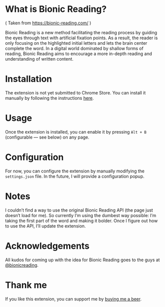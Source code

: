 # What is Bionic Reading?

( Taken from https://bionic-reading.com/ )

Bionic Reading is a new method facilitating the reading process by guiding the eyes through text with artificial fixation points. As a result, the reader is only focusing on the highlighted initial letters and lets the brain center complete the word. In a digital world dominated by shallow forms of reading, Bionic Reading aims to encourage a more in-depth reading and understanding of written content.

# Installation

The extension is not yet submitted to Chrome Store. You can install it manually by following the instructions [here](https://webkul.com/blog/how-to-install-the-unpacked-extension-in-chrome/).

# Usage

Once the extension is installed, you can enable it by pressing `Alt + B` (configurable — see below) on any page.

# Configuration

For now, you can configure the extension by manually modifying the `settings.json` file. In the future, I will provide a configuration popup.

# Notes

I couldn’t find a way to use the original Bionic Reading API (the page just doesn’t load for me). So currently I’m using the dumbest way possible: I’m taking the first part of the word and making it bolder. Once I figure out how to use the API, I’ll update the extension.

# Acknowledgements

All kudos for coming up with the idea for Bionic Reading goes to the guys at [@bionicreading](https://twitter.com/bionicreading).

# Thank me

If you like this extension, you can support me by [buying me a beer](https://vzakharov.github.io/buy-me-a-beer/).